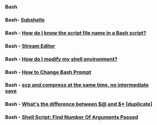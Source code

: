 ### Bash

### Bash- [Subshells](https://www.tldp.org/LDP/abs/html/subshells.html)

### Bash - [How do I know the script file name in a Bash script?](https://stackoverflow.com/questions/192319/how-do-i-know-the-script-file-name-in-a-bash-script)

### Bash - [Stream Editor](https://www.tutorialspoint.com/sed/sed_basic_syntax.htm)

### Bash - [How do I modify my shell environment?](https://rc.byu.edu/wiki/index.php?page=How+do+I+modify+my+shell+environment%3F)

### Bash - [How to Change Bash Prompt](https://linuxconfig.org/bash-prompt-basics)

### Bash - [scp and compress at the same time, no intermediate save](https://unix.stackexchange.com/questions/70581/scp-and-compress-at-the-same-time-no-intermediate-save)

### Bash - [What's the difference between $@ and $* [duplicate]](https://unix.stackexchange.com/questions/129072/whats-the-difference-between-and)

### Bash - [ Shell Script: Find Number Of Arguments Passed ](https://www.linuxtechtips.com/2013/06/shell-script-find-number-of-arguments.html)